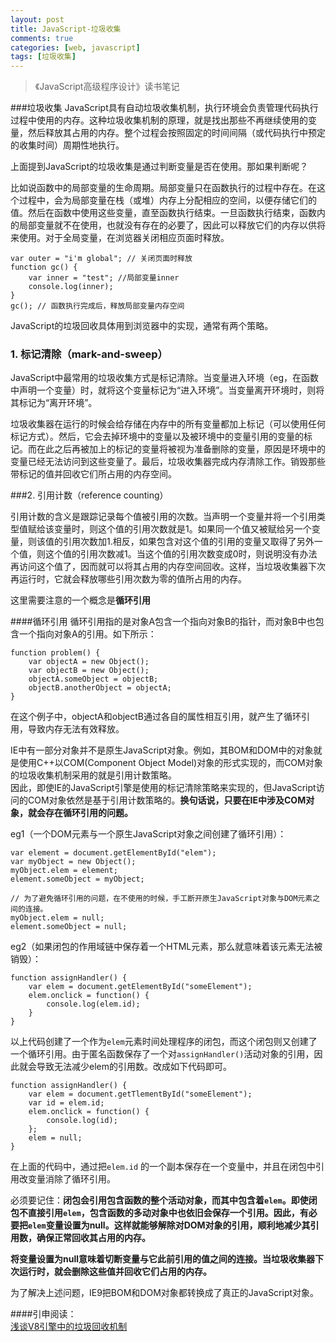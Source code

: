```yaml
---
layout: post
title: JavaScript-垃圾收集
comments: true
categories: [web, javascript]
tags: [垃圾收集]
---
```


> 《JavaScript高级程序设计》读书笔记

###垃圾收集
JavaScript具有自动垃圾收集机制，执行环境会负责管理代码执行过程中使用的内存。这种垃圾收集机制的原理，就是找出那些不再继续使用的变量，然后释放其占用的内存。整个过程会按照固定的时间间隔（或代码执行中预定的收集时间）周期性地执行。

上面提到JavaScript的垃圾收集是通过判断变量是否在使用。那如果判断呢？

比如说函数中的局部变量的生命周期。局部变量只在函数执行的过程中存在。在这个过程中，会为局部变量在栈（或堆）内存上分配相应的空间，以便存储它们的值。然后在函数中使用这些变量，直至函数执行结束。一旦函数执行结束，函数内的局部变量就不在使用，也就没有存在的必要了，因此可以释放它们的内存以供将来使用。对于全局变量，在浏览器关闭相应页面时释放。
	
	var outer = "i'm global"; // 关闭页面时释放
	function gc() {
		var inner = "test"; //局部变量inner
		console.log(inner);
	}
	gc(); // 函数执行完成后，释放局部变量内存空间

JavaScript的垃圾回收具体用到浏览器中的实现，通常有两个策略。

### 1. 标记清除（mark-and-sweep）

JavaScript中最常用的垃圾收集方式是标记清除。当变量进入环境（eg，在函数中声明一个变量）时，就将这个变量标记为“进入环境”。当变量离开环境时，则将其标记为“离开环境”。

垃圾收集器在运行的时候会给存储在内存中的所有变量都加上标记（可以使用任何标记方式）。然后，它会去掉环境中的变量以及被环境中的变量引用的变量的标记。而在此之后再被加上的标记的变量将被视为准备删除的变量，原因是环境中的变量已经无法访问到这些变量了。最后，垃圾收集器完成内存清除工作。销毁那些带标记的值并回收它们所占用的内存空间。

###2. 引用计数（reference counting）

引用计数的含义是跟踪记录每个值被引用的次数。当声明一个变量并将一个引用类型值赋给该变量时，则这个值的引用次数就是1。如果同一个值又被赋给另一个变量，则该值的引用次数加1.相反，如果包含对这个值的引用的变量又取得了另外一个值，则这个值的引用次数减1。当这个值的引用次数变成0时，则说明没有办法再访问这个值了，因而就可以将其占用的内存空间回收。这样，当垃圾收集器下次再运行时，它就会释放哪些引用次数为零的值所占用的内存。

这里需要注意的一个概念是**循环引用**

####循环引用
循环引用指的是对象A包含一个指向对象B的指针，而对象B中也包含一个指向对象A的引用。如下所示：

	function problem() {
		var objectA = new Object();
		var objectB = new Object();
		objectA.someObject = objectB;
		objectB.anotherObject = objectA;
	}

在这个例子中，objectA和objectB通过各自的属性相互引用，就产生了循环引用，导致内存无法有效释放。

IE中有一部分对象并不是原生JavaScript对象。例如，其BOM和DOM中的对象就是使用C++以COM(Component Object Model)对象的形式实现的，而COM对象的垃圾收集机制采用的就是引用计数策略。   
因此，即使IE的JavaScript引擎是使用的标记清除策略来实现的，但JavaScript访问的COM对象依然是基于引用计数策略的。**换句话说，只要在IE中涉及COM对象，就会存在循环引用的问题。**

eg1（一个DOM元素与一个原生JavaScript对象之间创建了循环引用）：
	
	var element = document.getElementById("elem");
	var myObject = new Object();
	myObject.elem = element;
	element.someObject = myObject;

	// 为了避免循环引用的问题，在不使用的时候，手工断开原生JavaScript对象与DOM元素之间的连接。
	myObject.elem = null;
	element.someObject = null;

eg2（如果闭包的作用域链中保存着一个HTML元素，那么就意味着该元素无法被销毁）：

	function assignHandler() {
		var elem = document.getElementById("someElement");
		elem.onclick = function() {
			console.log(elem.id);
		}
	}

以上代码创建了一个作为`elem`元素时间处理程序的闭包，而这个闭包则又创建了一个循环引用。由于匿名函数保存了一个对`assignHandler()`活动对象的引用，因此就会导致无法减少elem的引用数。改成如下代码即可。

	function assignHandler() {
		var elem = document.getTlementById("someElement");
		var id = elem.id;
		elem.onclick = function() {
			console.log(id);
		};
		elem = null;
	}

在上面的代码中，通过把`elem.id` 的一个副本保存在一个变量中，并且在闭包中引用改变量消除了循环引用。

必须要记住：**闭包会引用包含函数的整个活动对象，而其中包含着`elem`。即使闭包不直接引用`elem`，包含函数的多动对象中也依旧会保存一个引用。因此，有必要把`elem`变量设置为null。这样就能够解除对DOM对象的引用，顺利地减少其引用数，确保正常回收其占用的内存。**

**将变量设置为null意味着切断变量与它此前引用的值之间的连接。当垃圾收集器下次运行时，就会删除这些值并回收它们占用的内存。**

为了解决上述问题，IE9把BOM和DOM对象都转换成了真正的JavaScript对象。



####引申阅读：    
[浅谈V8引擎中的垃圾回收机制](http://segmentfault.com/a/1190000000440270)

